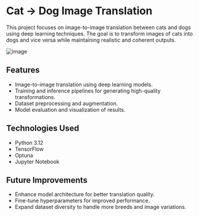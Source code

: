 # Cat -> Dog Image Translation

This project focuses on image-to-image translation between cats and dogs using deep learning techniques. The goal is to transform images of cats into dogs and vice versa while maintaining realistic and coherent outputs.

![image](https://github.com/user-attachments/assets/820bc03c-779d-4adc-961f-32caf0f3d958)

## Features

- Image-to-image translation using deep learning models.
- Training and inference pipelines for generating high-quality transformations.
- Dataset preprocessing and augmentation.
- Model evaluation and visualization of results.

## Technologies Used

- Python 3.12
- TensorFlow
- Optuna
- Jupyter Notebook

## Future Improvements

- Enhance model architecture for better translation quality.
- Fine-tune hyperparameters for improved performance.
- Expand dataset diversity to handle more breeds and image variations.
